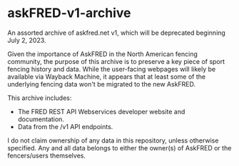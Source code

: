 # askFRED-v1-archive
An assorted archive of askfred.net v1, which will be deprecated beginning July 2, 2023.

Given the importance of AskFRED in the North American fencing community, the purpose of this archive is to preserve a key piece of sport fencing history and data. While the user-facing webpages will likely be available via Wayback Machine, it appears that at least some of the underlying fencing data won't be migrated to the new AskFRED.

This archive includes:
- The FRED REST API Webservices developer website and documentation.
- Data from the /v1 API endpoints.

I do not claim ownership of any data in this repository, unless otherwise specified. Any and all data belongs to either the owner(s) of AskFRED or the fencers/users themselves.
